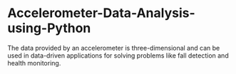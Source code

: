 # Accelerometer-Data-Analysis-using-Python
The data provided by an accelerometer is three-dimensional and can be used in data-driven applications for solving problems like fall detection and health monitoring.
